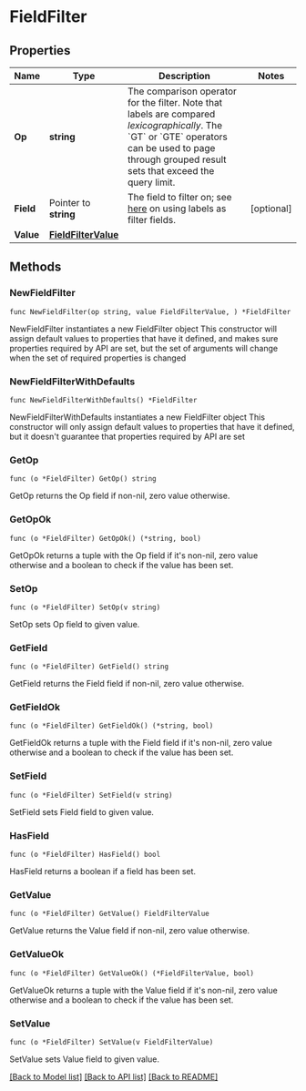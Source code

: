 # FieldFilter

## Properties

Name | Type | Description | Notes
------------ | ------------- | ------------- | -------------
**Op** | **string** | The comparison operator for the filter. Note that labels are compared _lexicographically_.  The &#x60;GT&#x60; or &#x60;GTE&#x60; operators can be used to page through grouped result sets that exceed the query limit.  | 
**Field** | Pointer to **string** | The field to filter on; see [here](#section/Object-Model/Labels) on using labels as filter fields.  | [optional] 
**Value** | [**FieldFilterValue**](FieldFilterValue.md) |  | 

## Methods

### NewFieldFilter

`func NewFieldFilter(op string, value FieldFilterValue, ) *FieldFilter`

NewFieldFilter instantiates a new FieldFilter object
This constructor will assign default values to properties that have it defined,
and makes sure properties required by API are set, but the set of arguments
will change when the set of required properties is changed

### NewFieldFilterWithDefaults

`func NewFieldFilterWithDefaults() *FieldFilter`

NewFieldFilterWithDefaults instantiates a new FieldFilter object
This constructor will only assign default values to properties that have it defined,
but it doesn't guarantee that properties required by API are set

### GetOp

`func (o *FieldFilter) GetOp() string`

GetOp returns the Op field if non-nil, zero value otherwise.

### GetOpOk

`func (o *FieldFilter) GetOpOk() (*string, bool)`

GetOpOk returns a tuple with the Op field if it's non-nil, zero value otherwise
and a boolean to check if the value has been set.

### SetOp

`func (o *FieldFilter) SetOp(v string)`

SetOp sets Op field to given value.


### GetField

`func (o *FieldFilter) GetField() string`

GetField returns the Field field if non-nil, zero value otherwise.

### GetFieldOk

`func (o *FieldFilter) GetFieldOk() (*string, bool)`

GetFieldOk returns a tuple with the Field field if it's non-nil, zero value otherwise
and a boolean to check if the value has been set.

### SetField

`func (o *FieldFilter) SetField(v string)`

SetField sets Field field to given value.

### HasField

`func (o *FieldFilter) HasField() bool`

HasField returns a boolean if a field has been set.

### GetValue

`func (o *FieldFilter) GetValue() FieldFilterValue`

GetValue returns the Value field if non-nil, zero value otherwise.

### GetValueOk

`func (o *FieldFilter) GetValueOk() (*FieldFilterValue, bool)`

GetValueOk returns a tuple with the Value field if it's non-nil, zero value otherwise
and a boolean to check if the value has been set.

### SetValue

`func (o *FieldFilter) SetValue(v FieldFilterValue)`

SetValue sets Value field to given value.



[[Back to Model list]](../README.md#documentation-for-models) [[Back to API list]](../README.md#documentation-for-api-endpoints) [[Back to README]](../README.md)


